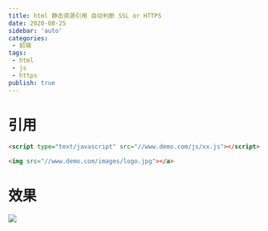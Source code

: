 ```yaml
---
title: html 静态资源引用 自动判断 SSL or HTTPS
date: 2020-08-25
sidebar: 'auto'
categories:
 - 前端
tags:
 - html
 - js
 - https
publish: true
---
```


# 引用
```html
<script type="text/javascript" src="//www.demo.com/js/xx.js"></script>

<img src="//www.demo.com/images/logo.jpg"></a>
```

# 效果

<img src="//cdn.jsdelivr.net/gh/eluotao/static@master/ico/docsfeeluocom.ico"></a>